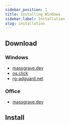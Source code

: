 ```yaml
---
sidebar_position: 1
title: Installing Windows
sidebar_label: Installation
slug: installation
---
```


## Download

### Windows

- [massgrave.dev](https://massgrave.dev/genuine-installation-media.html)
- [os.click](https://os.click/en)
- [rg-adguard.net](https://files.rg-adguard.net/version/f0bd8307-d897-ef77-dbd6-216fefbe94c5)

### Office

- [massgrave.dev](https://massgrave.dev/office_c2r_links.html)

## Install

